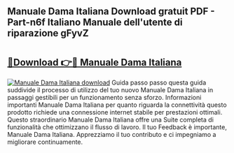 ## Manuale Dama Italiana Download gratuit PDF - Part-n6f Italiano Manuale dell'utente di riparazione gFyvZ

# <h2><a href="http://dfa5j5.blite.top/?on=Manuale+Dama+Italiana">🔗Download 👉🔴 Manuale Dama Italiana</a></h2>

[![Manuale Dama Italiana download](https://i.imgur.com/lujVjoI.png)](http://dfa5j5.blite.top/?on=Manuale+Dama+Italiana)
Guida passo passo questa guida suddivide il processo di utilizzo del tuo nuovo Manuale Dama Italiana in passaggi gestibili per un funzionamento senza sforzo. Informazioni importanti Manuale Dama Italiana per quanto riguarda la connettività questo prodotto richiede una connessione internet stabile per prestazioni ottimali. Questo straordinario Manuale Dama Italiana offre una Suite completa di funzionalità che ottimizzano il flusso di lavoro. Il tuo Feedback è importante, Manuale Dama Italiana. Apprezziamo il tuo contributo e ci impegniamo a migliorare continuamente.
